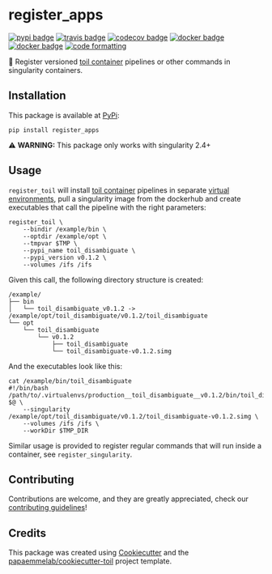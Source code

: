 # register_apps

[![pypi badge][pypi_badge]][pypi_base]
[![travis badge][travis_badge]][travis_base]
[![codecov badge][codecov_badge]][codecov_base]
[![docker badge][docker_badge]][docker_base]
[![docker badge][automated_badge]][docker_base]
[![code formatting][black_badge]][black_base]

👾 Register versioned [toil container] pipelines or other commands in singularity containers.

## Installation

This package is available at [PyPi][pypi_base]:

    pip install register_apps

⚠️ **WARNING:** This package only works with singularity 2.4+

## Usage

`register_toil` will install [toil container] pipelines in separate [virtual environments], pull a singularity image from the dockerhub and create executables that call the pipeline with the right parameters:

    register_toil \
        --bindir /example/bin \
        --optdir /example/opt \
        --tmpvar $TMP \
        --pypi_name toil_disambiguate \
        --pypi_version v0.1.2 \
        --volumes /ifs /ifs

Given this call, the following directory structure is created:

    /example/
    ├── bin
    │   └── toil_disambiguate_v0.1.2 -> /example/opt/toil_disambiguate/v0.1.2/toil_disambiguate
    └── opt
        └── toil_disambiguate
            └── v0.1.2
                ├── toil_disambiguate
                └── toil_disambiguate-v0.1.2.simg

And the executables look like this:

    cat /example/bin/toil_disambiguate
    #!/bin/bash
    /path/to/.virtualenvs/production__toil_disambiguate__v0.1.2/bin/toil_disambiguate $@ \
        --singularity /example/opt/toil_disambiguate/v0.1.2/toil_disambiguate-v0.1.2.simg \
        --volumes /ifs /ifs \
        --workDir $TMP_DIR

Similar usage is provided to register regular commands that will run inside a container, see `register_singularity`.

## Contributing

Contributions are welcome, and they are greatly appreciated, check our [contributing guidelines](.github/CONTRIBUTING.md)!

## Credits

This package was created using [Cookiecutter] and the
[papaemmelab/cookiecutter-toil] project template.

[virtual environments]: http://virtualenvwrapper.readthedocs.io/en/latest/
[toil container]: https://github.com/papaemmelab/toil_container
[singularity]: http://singularity.lbl.gov/
[docker2singularity]: https://github.com/singularityware/docker2singularity
[cookiecutter]: https://github.com/audreyr/cookiecutter
[papaemmelab/cookiecutter-toil]: https://github.com/papaemmelab/cookiecutter-toil
[`--batchSystem`]: http://toil.readthedocs.io/en/latest/developingWorkflows/batchSystem.html?highlight=BatchSystem
[docker_base]: https://hub.docker.com/r/papaemmelab/register_apps
[docker_badge]: https://img.shields.io/docker/build/papaemmelab/register_apps.svg
[automated_badge]: https://img.shields.io/docker/automated/papaemmelab/register_apps.svg
[codecov_badge]: https://codecov.io/gh/papaemmelab/register_apps/branch/master/graph/badge.svg
[codecov_base]: https://codecov.io/gh/papaemmelab/register_apps
[pypi_badge]: https://img.shields.io/pypi/v/register_apps.svg
[pypi_base]: https://pypi.org/pypi/register_apps
[travis_badge]: https://img.shields.io/travis/papaemmelab/register_apps.svg
[travis_base]: https://travis-ci.org/papaemmelab/register_apps
[black_badge]: https://img.shields.io/badge/code%20style-black-000000.svg
[black_base]: https://github.com/ambv/black
